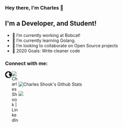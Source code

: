 ### Hey there, I'm Charles 👋

## I'm a Developer, and Student!
- 🔭 I’m currently working at Bobcat!
- 🌱 I’m currently learning Golang.
- 👯 I’m looking to collaborate on Open Source projects
- 🥅 2020 Goals: Write cleaner code

### Connect with me:

[<img align="left" alt="charlesshook.com" width="22px" src="https://raw.githubusercontent.com/iconic/open-iconic/master/svg/globe.svg" />][website]
[<img align="left" alt="Charles Shook | LinkedIn" width="22px" src="https://cdn.jsdelivr.net/npm/simple-icons@v3/icons/linkedin.svg" />][linkedin]

<br />
<br />

<img align="left" alt="Charles Shook's Github Stats" src="https://github-readme-stats.vercel.app/api?username=charlesshook&show_icons=true&hide_border=true&count_private=true" />

<br>

![](https://visitor-badge.glitch.me/badge?page_id=charlesshook.charlesshook)

[website]: https://charlesshook.com
[linkedin]: https://linkedin.com/in/charlesshook

